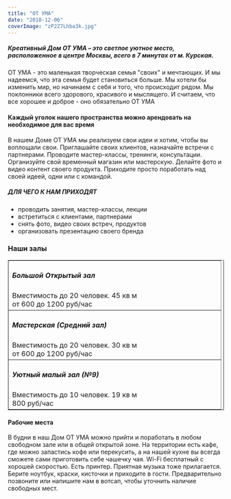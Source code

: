 ```yaml
---
title: "ОТ УМА"
date: "2018-12-06"
coverImage: "zP2Z7Lhba3k.jpg"
---
```


##### Креативный Дом ОТ УМА – это светлое уютное место, расположенное в центре Москвы, всего в 7 минутах от м. Курская.

ОТ УМА - это маленькая творческая семья "своих" и мечтающих. И мы надеемся, что эта семья будет становиться больше. Мы хотели бы изменить мир, но начинаем с себя и того, что происходит рядом. Мы поклонники всего здорового, красивого и мыслящего. И считаем, что все хорошее и доброе - оно обязательно ОТ УМА

#### Каждый уголок нашего пространства можно арендовать на необходимое для вас время

В нашем Доме ОТ УМА мы реализуем свои идеи и хотим, чтобы вы воплощали свои. Приглашайте своих клиентов, назначайте встречи с партнерами. Проводите мастер-классы, тренинги, консультации. Организуйте свой временный магазин или мастерскую. Делайте фото и видео контент своего продукта. Приходите просто поработать над своей идеей, одни или с командой.

##### ДЛЯ ЧЕГО К НАМ ПРИХОДЯТ

- проводить занятия, мастер-классы, лекции
- встретиться с клиентами, партнерами
- снять фото, видео своих встреч, продуктов
- организовать презентацию своего бренда

### Наши залы

<table style="border-collapse: collapse; width: 100%;" border="1"><tbody><tr><td style="width: 62.1447%;"><h5>Большой Открытый зал</h5>Вместимость до 20 человек. 45 кв м<div></div>от 600 до 1200 руб/час</td></tr><tr><td style="width: 62.1447%;"><h5>Мастерская (Средний зал)</h5>Вместимость до 20 человек. 30 кв м<div></div>от 600 до 1200 руб/час</td></tr><tr><td style="width: 62.1447%;"><h5>Уютный малый зал (№9)</h5>Вместимость до 10 человек. 19 кв м<div></div>800 руб/час</td></tr></tbody></table>

#### Рабочие места

В будни в наш Дом ОТ УМА можно прийти и поработать в любом свободном зале или в общей открытой зоне. На территории есть кафе, где можно запастись кофе или перекусить, а на нашей кухне вы всегда сможете сами приготовить себе чашечку чая. Wi-Fi бесплатный с хорошей скоростью. Есть принтер. Приятная музыка тоже прилагается. Берите ноутбук, краски, кисточки и приходите в гости. Предварительно позвоните или напишите нам в вотсап, чтобы уточнить наличие свободных мест.
